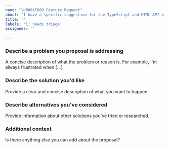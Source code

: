 ```yaml
---
name: "\U0001F680 Feature Request"
about: "I have a specific suggestion for the TypeScript and HTML API of Vaadin components!"
title: ''
labels: 'i: needs triage'
assignees: ''

---
```


### Describe a problem you proposal is addressing

A concise description of what the problem or reason is. For example, I'm always frustrated when [...]

### Describe the solution you'd like

Provide a clear and concise description of what you want to happen.

### Describe alternatives you've considered

Provide information about other solutions you've tried or researched.

### Additional context

Is there anything else you can add about the proposal?
